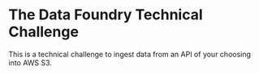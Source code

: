 # The Data Foundry Technical Challenge

This is a technical challenge to ingest data from an API of your choosing into AWS S3.